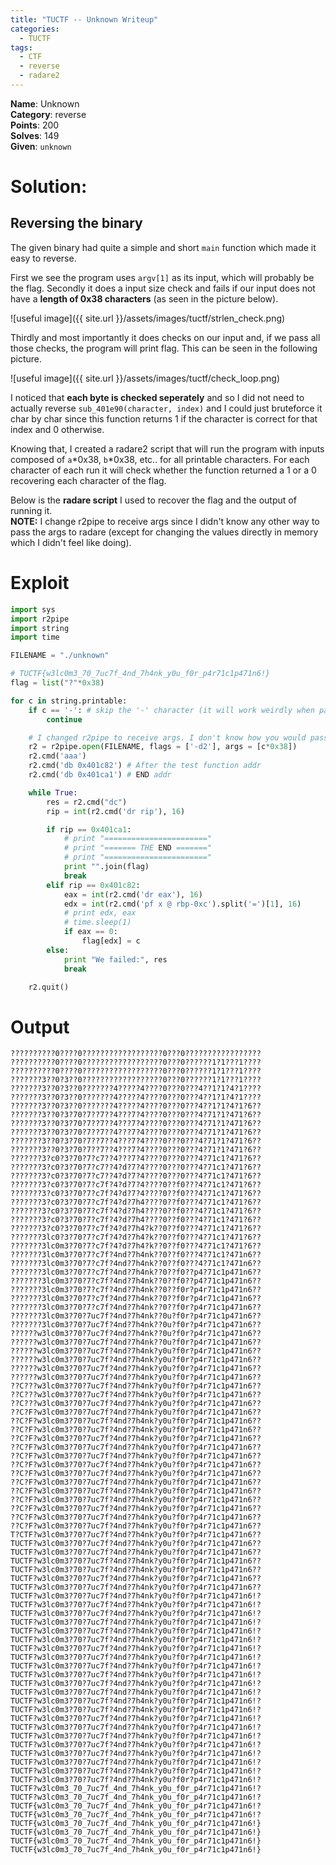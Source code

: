 ```yaml
---
title: "TUCTF -- Unknown Writeup"
categories:
  - TUCTF
tags:
  - CTF
  - reverse
  - radare2
---
```


<div class="notice--info">
<strong>Name</strong>: Unknown<br>
<strong>Category</strong>: reverse<br>
<strong>Points</strong>: 200<br>
<strong>Solves</strong>: 149<br>
<strong>Given</strong>: <code>unknown</code>
</div>


# Solution:
## Reversing the binary
The given binary had quite a simple and short `main` function which made it easy to reverse.

First we see the program uses `argv[1]` as its input, which will probably be the flag. Secondly it does a input size check and fails if our input does not have a **length of 0x38 characters** (as seen in the picture below).

![useful image]({{ site.url }}/assets/images/tuctf/strlen_check.png)

Thirdly and most importantly it does checks on our input and, if we pass all those checks, the program will print flag. This can be seen in the following picture.

![useful image]({{ site.url }}/assets/images/tuctf/check_loop.png)

I noticed that **each byte is checked seperately** and so I did not need to actually reverse `sub_401e90(character, index)` and I could just bruteforce it char by char since this function returns 1 if the character is correct for that index and 0 otherwise.

Knowing that, I created a radare2 script that will run the program with inputs composed of `a`\*0x38, `b`\*0x38, etc.. for all printable characters. For each character of each run it will check whether the function returned a 1 or a 0 recovering each character of the flag.

Below is the **radare script** I used to recover the flag and the output of running it.<br>
**NOTE:** I change r2pipe to receive args since I didn't know any other way to pass the args to radare (except for changing the values directly in memory which I didn't feel like doing).

# Exploit
```python
import sys
import r2pipe
import string
import time

FILENAME = "./unknown"

# TUCTF{w3lc0m3_70_7uc7f_4nd_7h4nk_y0u_f0r_p4r71c1p471n6!}
flag = list("?"*0x38)

for c in string.printable:
    if c == '-': # skip the '-' character (it will work weirdly when passing it to r2's arguments)
        continue

    # I changed r2pipe to receive args. I don't know how you would pass arguments otherwise inside radare, but if you <char>? enougth you might find a way
    r2 = r2pipe.open(FILENAME, flags = ['-d2'], args = [c*0x38])
    r2.cmd('aaa')
    r2.cmd('db 0x401c82') # After the test function addr
    r2.cmd('db 0x401ca1') # END addr

    while True:
        res = r2.cmd("dc")
        rip = int(r2.cmd('dr rip'), 16)

        if rip == 0x401ca1:
            # print "======================="
            # print "======= THE END ======="
            # print "======================="
            print "".join(flag)
            break
        elif rip == 0x401c82:
            eax = int(r2.cmd('dr eax'), 16)
            edx = int(r2.cmd('pf x @ rbp-0xc').split('=')[1], 16)
            # print edx, eax
            # time.sleep(1)
            if eax == 0:
                flag[edx] = c
        else:
            print "We failed:", res
            break

    r2.quit()
```

# Output
```
??????????0????0??????????????????0???0?????????????????
??????????0????0??????????????????0???0??????1?1???1????
??????????0????0??????????????????0???0??????1?1???1????
???????3??0?3??0??????????????????0???0??????1?1???1????
???????3??0?3??0???????4?????4????0???0???4??1?1?4?1????
???????3??0?3??0???????4?????4????0???0???4??1?1?4?1????
???????3??0?3??0???????4?????4????0???0???4??1?1?4?1?6??
???????3??0?3?70?7??7??4???7?4????0???0???4?71?1?471?6??
???????3??0?3?70?7??7??4???7?4????0???0???4?71?1?471?6??
???????3??0?3?70?7??7??4???7?4????0???0???4?71?1?471?6??
???????3??0?3?70?7??7??4???7?4????0???0???4?71?1?471?6??
???????3??0?3?70?7??7??4???7?4????0???0???4?71?1?471?6??
???????3?c0?3?70?7?c7??4???7?4????0???0???4?71c1?471?6??
???????3?c0?3?70?7?c7??4?d?7?4????0???0???4?71c1?471?6??
???????3?c0?3?70?7?c7??4?d?7?4????0???0???4?71c1?471?6??
???????3?c0?3?70?7?c7f?4?d?7?4????0??f0???4?71c1?471?6??
???????3?c0?3?70?7?c7f?4?d?7?4????0??f0???4?71c1?471?6??
???????3?c0?3?70?7?c7f?4?d?7h4????0??f0???4?71c1?471?6??
???????3?c0?3?70?7?c7f?4?d?7h4????0??f0???4?71c1?471?6??
???????3?c0?3?70?7?c7f?4?d?7h4????0??f0???4?71c1?471?6??
???????3?c0?3?70?7?c7f?4?d?7h4?k??0??f0???4?71c1?471?6??
???????3lc0?3?70?7?c7f?4?d?7h4?k??0??f0???4?71c1?471?6??
???????3lc0m3?70?7?c7f?4?d?7h4?k??0??f0???4?71c1?471?6??
???????3lc0m3?70?7?c7f?4nd?7h4nk??0??f0???4?71c1?471n6??
???????3lc0m3?70?7?c7f?4nd?7h4nk??0??f0???4?71c1?471n6??
???????3lc0m3?70?7?c7f?4nd?7h4nk??0??f0??p4?71c1p471n6??
???????3lc0m3?70?7?c7f?4nd?7h4nk??0??f0??p4?71c1p471n6??
???????3lc0m3?70?7?c7f?4nd?7h4nk??0??f0r?p4r71c1p471n6??
???????3lc0m3?70?7?c7f?4nd?7h4nk??0??f0r?p4r71c1p471n6??
???????3lc0m3?70?7?c7f?4nd?7h4nk??0??f0r?p4r71c1p471n6??
???????3lc0m3?70?7uc7f?4nd?7h4nk??0u?f0r?p4r71c1p471n6??
???????3lc0m3?70?7uc7f?4nd?7h4nk??0u?f0r?p4r71c1p471n6??
??????w3lc0m3?70?7uc7f?4nd?7h4nk??0u?f0r?p4r71c1p471n6??
??????w3lc0m3?70?7uc7f?4nd?7h4nk??0u?f0r?p4r71c1p471n6??
??????w3lc0m3?70?7uc7f?4nd?7h4nk?y0u?f0r?p4r71c1p471n6??
??????w3lc0m3?70?7uc7f?4nd?7h4nk?y0u?f0r?p4r71c1p471n6??
??????w3lc0m3?70?7uc7f?4nd?7h4nk?y0u?f0r?p4r71c1p471n6??
??????w3lc0m3?70?7uc7f?4nd?7h4nk?y0u?f0r?p4r71c1p471n6??
??C???w3lc0m3?70?7uc7f?4nd?7h4nk?y0u?f0r?p4r71c1p471n6??
??C???w3lc0m3?70?7uc7f?4nd?7h4nk?y0u?f0r?p4r71c1p471n6??
??C???w3lc0m3?70?7uc7f?4nd?7h4nk?y0u?f0r?p4r71c1p471n6??
??C?F?w3lc0m3?70?7uc7f?4nd?7h4nk?y0u?f0r?p4r71c1p471n6??
??C?F?w3lc0m3?70?7uc7f?4nd?7h4nk?y0u?f0r?p4r71c1p471n6??
??C?F?w3lc0m3?70?7uc7f?4nd?7h4nk?y0u?f0r?p4r71c1p471n6??
??C?F?w3lc0m3?70?7uc7f?4nd?7h4nk?y0u?f0r?p4r71c1p471n6??
??C?F?w3lc0m3?70?7uc7f?4nd?7h4nk?y0u?f0r?p4r71c1p471n6??
??C?F?w3lc0m3?70?7uc7f?4nd?7h4nk?y0u?f0r?p4r71c1p471n6??
??C?F?w3lc0m3?70?7uc7f?4nd?7h4nk?y0u?f0r?p4r71c1p471n6??
??C?F?w3lc0m3?70?7uc7f?4nd?7h4nk?y0u?f0r?p4r71c1p471n6??
??C?F?w3lc0m3?70?7uc7f?4nd?7h4nk?y0u?f0r?p4r71c1p471n6??
??C?F?w3lc0m3?70?7uc7f?4nd?7h4nk?y0u?f0r?p4r71c1p471n6??
??C?F?w3lc0m3?70?7uc7f?4nd?7h4nk?y0u?f0r?p4r71c1p471n6??
??C?F?w3lc0m3?70?7uc7f?4nd?7h4nk?y0u?f0r?p4r71c1p471n6??
??C?F?w3lc0m3?70?7uc7f?4nd?7h4nk?y0u?f0r?p4r71c1p471n6??
??C?F?w3lc0m3?70?7uc7f?4nd?7h4nk?y0u?f0r?p4r71c1p471n6??
T?CTF?w3lc0m3?70?7uc7f?4nd?7h4nk?y0u?f0r?p4r71c1p471n6??
TUCTF?w3lc0m3?70?7uc7f?4nd?7h4nk?y0u?f0r?p4r71c1p471n6??
TUCTF?w3lc0m3?70?7uc7f?4nd?7h4nk?y0u?f0r?p4r71c1p471n6??
TUCTF?w3lc0m3?70?7uc7f?4nd?7h4nk?y0u?f0r?p4r71c1p471n6??
TUCTF?w3lc0m3?70?7uc7f?4nd?7h4nk?y0u?f0r?p4r71c1p471n6??
TUCTF?w3lc0m3?70?7uc7f?4nd?7h4nk?y0u?f0r?p4r71c1p471n6??
TUCTF?w3lc0m3?70?7uc7f?4nd?7h4nk?y0u?f0r?p4r71c1p471n6??
TUCTF?w3lc0m3?70?7uc7f?4nd?7h4nk?y0u?f0r?p4r71c1p471n6!?
TUCTF?w3lc0m3?70?7uc7f?4nd?7h4nk?y0u?f0r?p4r71c1p471n6!?
TUCTF?w3lc0m3?70?7uc7f?4nd?7h4nk?y0u?f0r?p4r71c1p471n6!?
TUCTF?w3lc0m3?70?7uc7f?4nd?7h4nk?y0u?f0r?p4r71c1p471n6!?
TUCTF?w3lc0m3?70?7uc7f?4nd?7h4nk?y0u?f0r?p4r71c1p471n6!?
TUCTF?w3lc0m3?70?7uc7f?4nd?7h4nk?y0u?f0r?p4r71c1p471n6!?
TUCTF?w3lc0m3?70?7uc7f?4nd?7h4nk?y0u?f0r?p4r71c1p471n6!?
TUCTF?w3lc0m3?70?7uc7f?4nd?7h4nk?y0u?f0r?p4r71c1p471n6!?
TUCTF?w3lc0m3?70?7uc7f?4nd?7h4nk?y0u?f0r?p4r71c1p471n6!?
TUCTF?w3lc0m3?70?7uc7f?4nd?7h4nk?y0u?f0r?p4r71c1p471n6!?
TUCTF?w3lc0m3?70?7uc7f?4nd?7h4nk?y0u?f0r?p4r71c1p471n6!?
TUCTF?w3lc0m3?70?7uc7f?4nd?7h4nk?y0u?f0r?p4r71c1p471n6!?
TUCTF?w3lc0m3?70?7uc7f?4nd?7h4nk?y0u?f0r?p4r71c1p471n6!?
TUCTF?w3lc0m3?70?7uc7f?4nd?7h4nk?y0u?f0r?p4r71c1p471n6!?
TUCTF?w3lc0m3?70?7uc7f?4nd?7h4nk?y0u?f0r?p4r71c1p471n6!?
TUCTF?w3lc0m3?70?7uc7f?4nd?7h4nk?y0u?f0r?p4r71c1p471n6!?
TUCTF?w3lc0m3?70?7uc7f?4nd?7h4nk?y0u?f0r?p4r71c1p471n6!?
TUCTF?w3lc0m3?70?7uc7f?4nd?7h4nk?y0u?f0r?p4r71c1p471n6!?
TUCTF?w3lc0m3?70?7uc7f?4nd?7h4nk?y0u?f0r?p4r71c1p471n6!?
TUCTF?w3lc0m3?70?7uc7f?4nd?7h4nk?y0u?f0r?p4r71c1p471n6!?
TUCTF?w3lc0m3?70?7uc7f?4nd?7h4nk?y0u?f0r?p4r71c1p471n6!?
TUCTF?w3lc0m3?70?7uc7f?4nd?7h4nk?y0u?f0r?p4r71c1p471n6!?
TUCTF?w3lc0m3_70_7uc7f_4nd_7h4nk_y0u_f0r_p4r71c1p471n6!?
TUCTF?w3lc0m3_70_7uc7f_4nd_7h4nk_y0u_f0r_p4r71c1p471n6!?
TUCTF{w3lc0m3_70_7uc7f_4nd_7h4nk_y0u_f0r_p4r71c1p471n6!?
TUCTF{w3lc0m3_70_7uc7f_4nd_7h4nk_y0u_f0r_p4r71c1p471n6!?
TUCTF{w3lc0m3_70_7uc7f_4nd_7h4nk_y0u_f0r_p4r71c1p471n6!}
TUCTF{w3lc0m3_70_7uc7f_4nd_7h4nk_y0u_f0r_p4r71c1p471n6!}
TUCTF{w3lc0m3_70_7uc7f_4nd_7h4nk_y0u_f0r_p4r71c1p471n6!}
TUCTF{w3lc0m3_70_7uc7f_4nd_7h4nk_y0u_f0r_p4r71c1p471n6!}
```
